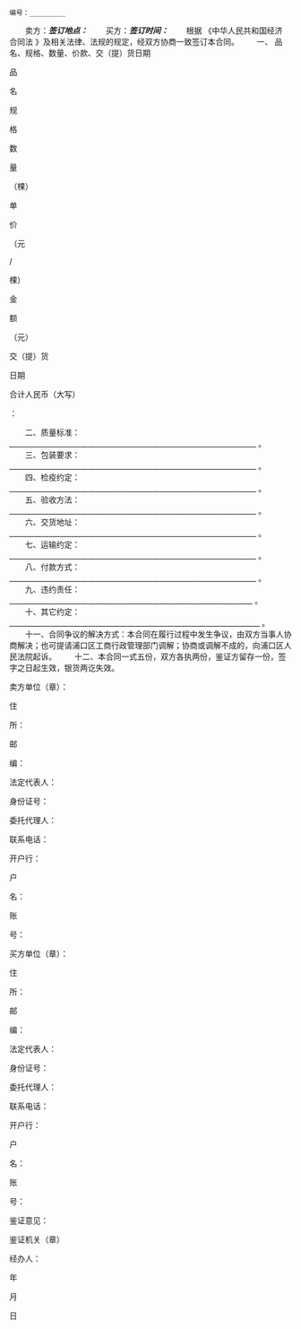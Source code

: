 
 


    编号：_________
　　卖方：___________________签订地点：___________________
　　买方：___________________签订时间：___________________
　　根据 《中华人民共和国经济
合同法
》及相关法律、法规的规定，经双方协商一致签订本合同。
　　一、 品名、规格、数量、价款、交（提）货日期



 

  

   

品

 

名



   

规

 

格



   

数

 

量




（棵）





   

单

 

价




（元

/

棵）



   

金

 

额




（元）



   

交（提）货




日期



  

  

   

 



   

 



   

 



   

 



   

 



   

 



  

  

   

 



   

 



   

 



   

 



   

 



   

 



  

  

   

 



   

 



   

 



   

 



   

 



   

 



  

  

   

 



   

 



   

 



   

 



   

 



   

 



  

  

   

 



   

 



   

 



   

 



   

 



   

 



  

  

   

 



   

 



   

 



   

 



   

 



   

 



  

  

   

合计人民币（大写）

：




 



  

 





　　二、质量标准：_____________________________________________________________________ 。
　　三、包装要求：_____________________________________________________________________ 。
　　四、检疫约定：_____________________________________________________________________ 。
　　五、验收方法：_____________________________________________________________________ 。
　　六、交货地址：_____________________________________________________________________ 。
　　七、运输约定：_____________________________________________________________________ 。
　　八、付款方式：_____________________________________________________________________ 。
　　九、违约责任：____________________________________________________________________ 。
　　十、其它约定：______________________________________________________________________ 。
　　十一、合同争议的解决方式：本合同在履行过程中发生争议，由双方当事人协商解决；也可提请浦口区工商行政管理部门调解；协商或调解不成的，向浦口区人民法院起诉。
　　十二、本合同一式五份，双方各执两份，鉴证方留存一份，签字之日起生效，银货两讫失效。



 

  

   

卖方单位（章）：


           



住


  


所：


      

            



邮


  


编：


                  



法定代表人：


              



身份证号：


                



委托代理人：


              



联系电话：


                



开户行：


                  



户


  


名：


                  



账


  


号：


                  






   

买方单位（章）：


          



住


  


所：


                 



邮


  


编：


               

  



法定代表人：


             



身份证号：


               



委托代理人：


             



联系电话：


               



开户行：


                 



户


  


名：


                 





账


  


号：


                 






   

鉴证意见：




 


 


 


 


 


 


鉴证机关（章）




经办人：


          




       


年


  


月


  


日





  

 











 


 

 
 
 
 
 
  


  
 

  


  


  
 
 
 
 

